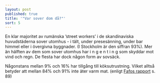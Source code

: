 ```yaml
---
layout: post
published: true
title: '"Var sover dom då?"'
sort: 5
---
```






En klar majoritet av rumänska ’street workers’ i de skandinaviska huvudstäderna sover utomhus - i tält, under presesänning, under bar himmel eller i övergivna byggnader. (I Stockholm är den siffran 93%). Mer än hälften av dem som sover utomhus har i n g e n t i n g som skyddar mot vind och regn. De flesta har dock någon form av sovsäck.

Någonstans mellan 9% och 16% har tillgång till köksutrustning. Vilket alltså betyder att mellan 84% och 91% inte äter varm mat. (enligt [Fafos rapport](http://fafo.no/images/pub/2015/954-innmat-trykk.pdf) s. 89)
